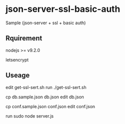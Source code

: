 # json-server-ssl-basic-auth

Sample (json-server + ssl + basic auth)

## Rquirement

nodejs >= v9.2.0

letsencrypt


## Useage

edit get-ssl-sert.sh
run ./get-ssl-sert.sh

cp db.sample.json db.json
edit db.json

cp conf.sample.json conf.json
edit conf.json

run sudo node server.js


